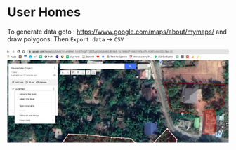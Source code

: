 # User Homes

To generate data goto : <https://www.google.com/maps/about/mymaps/> and draw polygons. 
Then `Export data` -> `CSV`

![demo](https://github.com/suhailvs/realestate/raw/main/exportdata.jpeg)